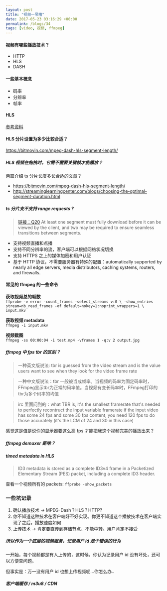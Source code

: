 ```yaml
---
layout: post
title: "视频一吊糟"
date: 2017-05-23 03:16:29 +00:00
permalink: /blogs/34
tags: [video, 视频, ffmpeg]
---
```

#### 视频有哪些播放技术？
- HTTP
- HLS
- DASH


#### 一些基本概念
- 码率
- 分辨率
- 帧率

#### HLS
[参考资料](https://developer.apple.com/library/content/documentation/NetworkingInternet/Conceptual/StreamingMediaGuide/Introduction/Introduction.html)

#### HLS 分片设置为多少比较合适？
<https://bitmovin.com/mpeg-dash-hls-segment-length/>

##### HLS 视频在拖拽时，它需不需要关键帧才能播放？

两篇介绍 ts 分片长度多长合适的文章？   

- https://bitmovin.com/mpeg-dash-hls-segment-length/
- http://streaminglearningcenter.com/blogs/choosing-the-optimal-segment-duration.html

##### ts 分片支不支持 range requests ?

> [链接：Q20](https://developer.apple.com/library/content/documentation/NetworkingInternet/Conceptual/StreamingMediaGuide/FrequentlyAskedQuestions/FrequentlyAskedQuestions.html#//apple_ref/doc/uid/TP40008332-CH103-SW1) At least one segment must fully download before it can be viewed by the client, and two may be required to ensure seamless transitions between segments. 

- 支持视频直播和点播
- 支持不同分辨率的流，客户端可以根据网络状况切换
- 支持 HTTPS 之上的媒体加密和用户认证
- 基于 HTTP 协议，不需要服务器有特殊的配置：automatically supported by nearly all edge servers, media distributors, caching systems, routers, and firewalls.

#### 常见的 ffmpeg 的一些命令

**获取视频总的帧数**   
`ffprobe -v error -count_frames -select_streams v:0 \
  -show_entries stream=nb_read_frames -of default=nokey=1:noprint_wrappers=1 \
  input.mkv`
  
**获取视频 metadata**   
`ffmpeg -i input.mkv`

**视频截图**   
`ffmpeg -ss 00:00:04 -i test.mp4 -vframes 1 -q:v 2 output.jpg`

##### ffmpeg 中 fps tbr 的区别？

> 一种英文版说法: tbr is guessed from the video stream and is the value users want to see when they look for the video frame rate

> 一种中文版说法：tbr 一般被当成帧率。当视频的码率为固定码率时，FFmpeg显示tbr为正常的码率值。当视频有变长码率时，FFmpeg打印的tbr为多个码率的均值

> irc 里面问到的：what TBR is, it's the smallest framerate that's needed to perfectly recontruct the input variable framerate
> if the input video has some 24 fps and some 30 fps content, you need 120 fps to do those accurately (it's the LCM of 24 and 30 in this case)

感觉这是值是说你的显示器要这么高 fps 才能把我这个视频完美的播放出来？

##### ffmpeg demuxer 是啥？

##### timed metadata in HLS

> ID3 metadata is stored as a complete ID3v4 frame in a Packetized Elementary Stream (PES) packet, including a complete ID3 header.

查看一个视频所有的 packets: `ffprobe -show_packets`


### 一些坑记录

1. 确认播放技术 -> MPEG-Dash？HLS？HTTP?
  1. 你不知道这种技术在客户端好不好实现。你更不知道这个播放技术在客户端实现了之后，播放速度如何
2. 上传技术 -> 肯定要直传到存储节点，不能中转。用户肯定不接受

##### 所以作为一个底层的视频服务，记录用户 id 是个错误的行为
一开始，每个视频都是有人上传的，这时候，你认为记录用户 id 没有坏处，还可以方便查问题。

但事实是：万一没有用户 id 也想上传视频呢...你怎么办..

##### 客户端缓存 / m3u8 / CDN